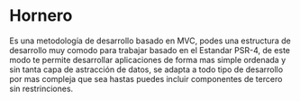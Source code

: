 Hornero
========

Es una metodología de desarrollo basado en MVC, podes una estructura de desarrollo muy comodo para trabajar basado en el Estandar PSR-4, de este modo te permite desarrollar aplicaciones de forma mas simple ordenada y sin tanta capa de astracción de datos, se adapta a todo tipo de desarrollo por mas compleja que sea hastas puedes incluir componentes de tercero sin restrinciones.